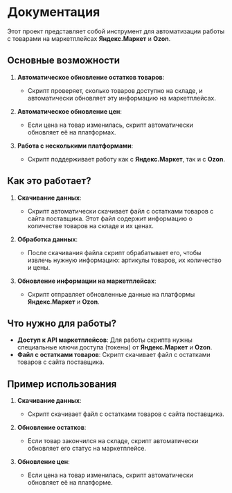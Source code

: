 # Документация

Этот проект представляет собой инструмент для автоматизации работы с товарами на маркетплейсах **Яндекс.Маркет** и **Ozon**.

## Основные возможности

1. **Автоматическое обновление остатков товаров**:
   - Скрипт проверяет, сколько товаров доступно на складе, и автоматически обновляет эту информацию на маркетплейсах.

2. **Автоматическое обновление цен**:
   - Если цена на товар изменилась, скрипт автоматически обновляет её на платформах.

3. **Работа с несколькими платформами**:
   - Скрипт поддерживает работу как с **Яндекс.Маркет**, так и с **Ozon**.

## Как это работает?

1. **Скачивание данных**:
   - Скрипт автоматически скачивает файл с остатками товаров с сайта поставщика. Этот файл содержит информацию о количестве товаров на складе и их ценах.

2. **Обработка данных**:
   - После скачивания файла скрипт обрабатывает его, чтобы извлечь нужную информацию: артикулы товаров, их количество и цены.

3. **Обновление информации на маркетплейсах**:
   - Скрипт отправляет обновленные данные на платформы **Яндекс.Маркет** и **Ozon**.

## Что нужно для работы?

- **Доступ к API маркетплейсов**: Для работы скрипта нужны специальные ключи доступа (токены) от **Яндекс.Маркет** и **Ozon**. 
- **Файл с остатками товаров**: Скрипт скачивает файл с остатками товаров с сайта поставщика.

## Пример использования

1. **Скачивание данных**:
   - Скрипт скачивает файл с остатками товаров с сайта поставщика.

2. **Обновление остатков**:
   - Если товар закончился на складе, скрипт автоматически обновляет его статус на маркетплейсе.

3. **Обновление цен**:
   - Если цена на товар изменилась, скрипт автоматически обновляет её на платформе.
